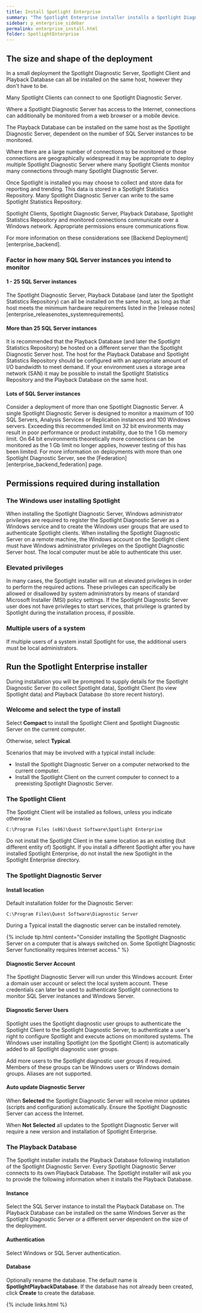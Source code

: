 ```yaml
---
title: Install Spotlight Enterprise
summary: "The Spotlight Enterprise installer installs a Spotlight Diagnostic Server (to collect Spotlight data), a Spotlight Client (to view Spotlight data) and a Playback Database (to store recent history). These three elements constitute a minimal Spotlight Enterprise deployment which can be expanded post install. The Spotlight Enterprise installer can be used to install additional Spotlight Clients following the initial install. The Spotlight Enterprise installer can install the Spotlight Diagnostic Server remotely."
sidebar: p_enterprise_sidebar
permalink: enterprise_install.html
folder: SpotlightEnterprise
---
```



## The size and shape of the deployment

In a small deployment the Spotlight Diagnostic Server, Spotlight Client and Playback Database can all be installed on the same host, however they don't have to be.

Many Spotlight Clients can connect to one Spotlight Diagnostic Server.

Where a Spotlight Diagnostic Server has access to the Internet, connections can additionally be monitored from a web browser or a mobile device.

The Playback Database can be installed on the same host as the Spotlight Diagnostic Server, dependent on the number of SQL Server instances to be monitored.

Where there are a large number of connections to be monitored or those connections are geographically widespread it may be appropriate to deploy multiple Spotlight Diagnostic Server where many Spotlight Clients monitor many connections through many Spotlight Diagnostic Server.

Once Spotlight is installed you may choose to collect and store data for reporting and trending. This data is stored in a Spotlight Statistics Repository. Many Spotlight Diagnostic Server can write to the same Spotlight Statistics Repository.

Spotlight Clients, Spotlight Diagnostic Server, Playback Database, Spotlight Statistics Repository and monitored connections communicate over a Windows network. Appropriate permissions ensure communications flow.

For more information on these considerations see [Backend Deployment][enterprise_backend].

### Factor in how many SQL Server instances you intend to monitor

#### 1 - 25 SQL Server instances
The Spotlight Diagnostic Server, Playback Database (and later the Spotlight Statistics Repository) can all be installed on the same host, as long as that host meets the minimum hardware requirements listed in the [release notes][enterprise_releasenotes_systemrequirements].

#### More than 25 SQL Server instances
It is recommended that the Playback Database (and later the Spotlight Statistics Repository) be hosted on a different server than the Spotlight Diagnostic Server host. The host for the Playback Database and Spotlight Statistics Repository should be configured with an appropriate amount of I/O bandwidth to meet demand. If your environment uses a storage area network (SAN) it may be possible to install the Spotlight Statistics Repository and the Playback Database on the same host.

#### Lots of SQL Server instances
Consider a deployment of more than one Spotlight Diagnostic Server. A single Spotlight Diagnostic Server is designed to monitor a maximum of 100 SQL Servers, Analysis Services or Replication instances and 100 Windows servers. Exceeding this recommended limit on 32 bit environments may result in poor performance or product instability, due to the 1 Gb memory limit. On 64 bit environments theoretically more connections can be monitored as the 1 Gb limit no longer applies, however testing of this has been limited. For more information on deployments with more than one Spotlight Diagnostic Server, see the [Federation][enterprise_backend_federation] page.



## Permissions required during installation

### The Windows user installing Spotlight
When installing the Spotlight Diagnostic Server, Windows administrator privileges are required to register the Spotlight Diagnostic Server as a Windows service and to create the Windows user groups that are used to authenticate Spotlight clients. When installing the Spotlight Diagnostic Server on a remote machine, the Windows account on the Spotlight client must have Windows administrator privileges on the Spotlight Diagnostic Server host. The local computer must be able to authenticate this user.

### Elevated privileges
In many cases, the Spotlight installer will run at elevated privileges in order to perform the required actions. These privileges can specifically be allowed or disallowed by system administrators by means of standard Microsoft Installer (MSI) policy settings. If the Spotlight Diagnostic Server user does not have privileges to start services, that privilege is granted by Spotlight during the installation process, if possible.

### Multiple users of a system
If multiple users of a system install Spotlight for use, the additional users must be local administrators.

## Run the Spotlight Enterprise installer

During installation you will be prompted to supply details for the Spotlight Diagnostic Server (to collect Spotlight data), Spotlight Client (to view Spotlight data) and Playback Database (to store recent history).

### Welcome and select the type of install

Select **Compact** to install the Spotlight Client and Spotlight Diagnostic Server on the current computer.

Otherwise, select **Typical**.


Scenarios that may be involved with a typical install include:

* Install the Spotlight Diagnostic Server on a computer networked to the current computer.
* Install the Spotlight Client on the current computer to connect to a preexisting Spotlight Diagnostic Server.


### The Spotlight Client

The Spotlight Client will be installed as follows, unless you indicate otherwise

```
C:\Program Files (x86)\Quest Software\Spotlight Enterprise
```

Do not install the Spotlight Client in the same location as an existing (but different entity of) Spotlight. If you install a different Spotlight after you have installed Spotlight Enterprise, do not install the new Spotlight in the Spotlight Enterprise directory.

### The Spotlight Diagnostic Server

#### Install location

Default installation folder for the Diagnostic Server:

```
C:\Program Files\Quest Software\Diagnostic Server
```

During a Typical install the diagnostic server can be installed remotely.

{% include tip.html content="Consider installing the Spotlight Diagnostic Server on a computer that is always switched on. Some Spotlight Diagnostic Server functionality requires Internet access." %}

#### Diagnostic Server Account

The Spotlight Diagnostic Server will run under this Windows account. Enter a domain user account or select the local system account. These credentials can later be used to authenticate Spotlight connections to monitor SQL Server instances and Windows Server.

#### Diagnostic Server Users

Spotlight uses the Spotlight diagnostic user groups to authenticate the Spotlight Client to the Spotlight Diagnostic Server, to authenticate a user's right to configure Spotlight and execute actions on monitored systems. The Windows user installing Spotlight (on the Spotlight Client) is automatically added to all Spotlight diagnostic user groups.

Add more users to the Spotlight diagnostic user groups if required. Members of these groups can be Windows users or Windows domain groups. Aliases are not supported.

#### Auto update Diagnostic Server

When **Selected** the Spotlight Diagnostic Server will receive minor updates (scripts and configuration) automatically. Ensure the Spotlight Diagnostic Server can access the Internet.

When **Not Selected** all updates to the Spotlight Diagnostic Server will require a new version and installation of Spotlight Enterprise.

### The Playback Database

The Spotlight installer installs the Playback Database following installation of the Spotlight Diagnostic Server. Every Spotlight Diagnostic Server connects to its own Playback Database. The Spotlight installer will ask you to provide the following information when it installs the Playback Database.

#### Instance

Select the SQL Server instance to install the Playback Database on. The Playback Database can be installed on the same Windows Server as the Spotlight Diagnostic Server or a different server dependent on the size of the deployment.

#### Authentication

Select Windows or SQL Server authentication.

#### Database

Optionally rename the database. The default name is **SpotlightPlaybackDatabase**. If the database has not already been created, click **Create** to create the database.



{% include links.html %}
